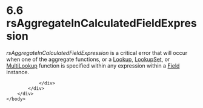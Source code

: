 <html dir="LTR" xmlns:mshelp="http://msdn.microsoft.com/mshelp" xmlns:ddue="http://ddue.schemas.microsoft.com/authoring/2003/5" xmlns:xlink="http://www.w3.org/1999/xlink" xmlns:tool="http://www.microsoft.com/tooltip">
    <head>
        <meta http-equiv="Content-Type" content="text/html; CHARSET=utf-8"></meta>
        <meta name="save" content="history"></meta>
        <title>6.6 rsAggregateInCalculatedFieldExpression</title>
        <xml>
            <mshelp:toctitle title="6.6 rsAggregateInCalculatedFieldExpression"></mshelp:toctitle>
            <mshelp:rltitle title="[MS-RDL]: rsAggregateInCalculatedFieldExpression"></mshelp:rltitle>
            <mshelp:keyword index="A" term="1f75aeac-3e55-4deb-9fc7-10a0b20a369c"></mshelp:keyword>
            <mshelp:attr name="DCSext.ContentType" value="open specification"></mshelp:attr>
            <mshelp:attr name="AssetID" value="1f75aeac-3e55-4deb-9fc7-10a0b20a369c"></mshelp:attr>
            <mshelp:attr name="TopicType" value="kbRef"></mshelp:attr>
            <mshelp:attr name="DCSext.Title" value="[MS-RDL]: rsAggregateInCalculatedFieldExpression" />
        </xml>
    </head>
    <body>
        <div id="header">
            <h1 class="heading">6.6 rsAggregateInCalculatedFieldExpression</h1>
        </div>
        <div id="mainSection">
            <div id="mainBody">
                <div id="allHistory" class="saveHistory"></div>
                <div id="sectionSection0" class="section" name="collapseableSection">
                    

<p><i>rsAggregateInCalculatedFieldExpression</i> is a critical
error that will occur when one of the aggregate functions, or a <a href="f7cfa0a3-695f-496c-ac72-e4f865e2803a.htm">Lookup</a>, <a href="def44c38-e9cc-449b-87fc-72a95ef1c8fb.htm">LookupSet</a>, or <a href="5b2699f6-8b46-40d7-9a92-0d23132d3d08.htm">MultiLookup</a> function is
specified within any expression within a <a href="940b8522-5d1f-4a2a-ab79-087ef6a69881.htm">Field</a> instance. </p>


                </div>
            </div>
        </div>
    </body>
</html>